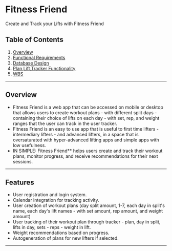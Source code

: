 # **Fitness Friend**  
Create and Track your Lifts with Fitness Friend

## **Table of Contents**
1. [Overview](#overview)
2. [Functional Requirements](https://docs.google.com/document/d/1srF8oGTNmqTlCrI0lN3KUiff2r3__MvGwCiBQCDxQos/edit?usp=sharing)
3. [Database Design](https://docs.google.com/document/d/1lxbbgL2HLg1uI_DE7TtSzCqkJ7iwn5i1IMK5zQ28soQ/edit?usp=sharing)
4. [Plan,Lift,Tracker Functionality](https://docs.google.com/document/d/17s8uYePlKkFkSQraUYe7-mxFrkQ3v9x8L7MCJXYzAN4/edit?usp=sharing)
5. [WBS](https://docs.google.com/document/d/1ez9xkvQ2hNxDfMBgt6n_tNCwkrcmJvW0id0xeI5v5Yc/edit?usp=sharing)

---

## **Overview**
- Fitness Friend is a web app that can be accessed on mobile or desktop that allows users to create workout plans - with different split days - containing their choice of lifts on each day - with set, rep, and weight ranges that the user can track in the user tracker.
- Fitness Friend is an easy to use app that is useful to first time lifters - intermediary lifters - and advanced lifters, in a space that is oversaturated with hyper-advanced lifting apps and simple apps with low usefulness. 
- IN SIMPLE: Fitness Friend** helps users create and track their workout plans, monitor progress, and receive recommendations for their next sessions.

---

## **Features**
- User registration and login system.
- Calendar integration for tracking activity.
- User creation of workout plans (day split amount, 1-7, each day in split's name, each day's lift names - with set amount, rep amount, and weight amount)
- User tracking of their workout plan through tracker - plan, day in split, lifts in day, sets - reps - weight in lift. 
- Weight recommendations based on progress.
- Autogeneration of plans for new lifters if selected.

---
